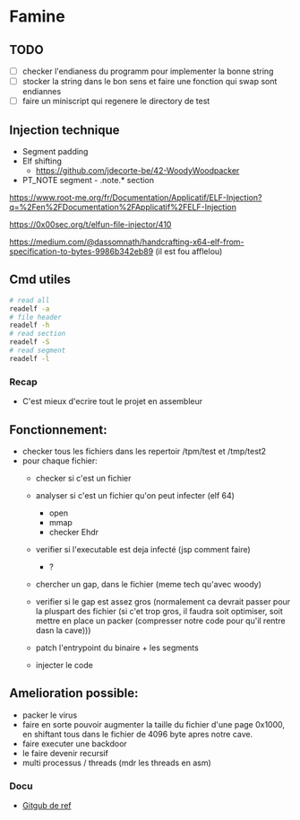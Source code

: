 # Famine

## TODO

- [ ] checker l'endianess du programm pour implementer la bonne string
- [ ] stocker la string dans le bon sens et faire une fonction qui swap sont endiannes
- [ ] faire un miniscript qui regenere le directory de test

## Injection technique

- Segment padding
- Elf shifting
    - https://github.com/jdecorte-be/42-WoodyWoodpacker
- PT_NOTE segment - .note.* section

https://www.root-me.org/fr/Documentation/Applicatif/ELF-Injection?q=%2Fen%2FDocumentation%2FApplicatif%2FELF-Injection

https://0x00sec.org/t/elfun-file-injector/410

https://medium.com/@dassomnath/handcrafting-x64-elf-from-specification-to-bytes-9986b342eb89 (il est fou afflelou)

## Cmd utiles

```sh
# read all
readelf -a
# file header
readelf -h
# read section
readelf -S
# read segment
readelf -l
```

### Recap

- C'est mieux d'ecrire tout le projet en assembleur

## Fonctionnement:

- checker tous les fichiers dans les repertoir /tpm/test et /tmp/test2
- pour chaque fichier:
    - checker si c'est un fichier

    - analyser si c'est un fichier qu'on peut infecter (elf 64)
        - open
        - mmap
        - checker Ehdr
    - verifier si l'executable est deja infecté (jsp comment faire)
        - ?

    - chercher un gap, dans le fichier (meme tech qu'avec woody)
    - verifier si le gap est assez gros (normalement ca devrait passer pour la pluspart des fichier (si c'et trop gros, il faudra soit optimiser, soit mettre en place un packer (compresser notre code pour qu'il rentre dasn la cave)))
    - patch l'entrypoint du binaire + les segments
    - injecter le code

## Amelioration possible:

- packer le virus
- faire en sorte pouvoir augmenter la taille du fichier d'une page 0x1000, en shiftant tous dans le fichier de 4096 byte apres notre cave.
- faire executer une backdoor
- le faire devenir recursif
- multi processus / threads (mdr les threads en asm)

### Docu

- [Gitgub de ref](https://github.com/Croco-byte/famine)
